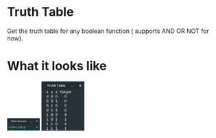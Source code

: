 # Truth Table

Get the truth table for any boolean function ( supports AND OR NOT for now).

# What it looks like 
<img src="./formula.png" width="15%" height="15%">
<img src="./table.png" width="20%" height="20%">
